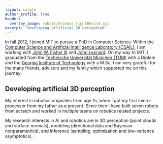 ```yaml
---
layout: single
author_profile: true
header:
  overlay_image: robots/knoobot_rightBehind.jpg
excerpt: "developing artificial 3D perception"
---
```

In fall 2012, I joined [MIT](http://www.mit.edu/) to pursue a PhD in
Computer Science. Within the [Computer Science and Artificial
Intelligence Laboratory (CSAIL)](http://www.csail.mit.edu/), I am
working with [John W. Fisher III](http://people.csail.mit.edu/fisher/)
and [John Leonard](http://groups.csail.mit.edu/marine/wiki/index.php?title=Main_Page#Prof_John_J_Leonard).
On my way to MIT, I graduated from the [Technische Universität München (TUM)](http://www.tum.de) with a Diplom and the [Georgia Institute of Technology](http://www.gatech.edu/) with a
M.Sc. I am very grateful for the many friends, advisors and my family
which supported me on this journey.

## Developing artificial 3D perception

My interest in robotics originates from age 15, when I got my first
micro-processor from my father as a present. Since then I have built
seven robots from scratch and worked in multiple teams on robotics
related projects. 

My research interests in AI and robotics are in 3D
perception (point clouds and surface normals), modeling (directional
data and Bayesian nonparametrics), and inference (sampling,
optimization and low-variance asymptotics).
